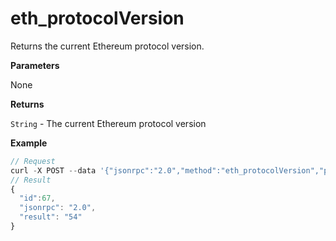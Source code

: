 # eth\_protocolVersion

Returns the current Ethereum protocol version.

**Parameters**

None

**Returns**

`String` - The current Ethereum protocol version

**Example**

```js
// Request
curl -X POST --data '{"jsonrpc":"2.0","method":"eth_protocolVersion","params":[],"id":67}'
// Result
{
  "id":67,
  "jsonrpc": "2.0",
  "result": "54"
}
```
